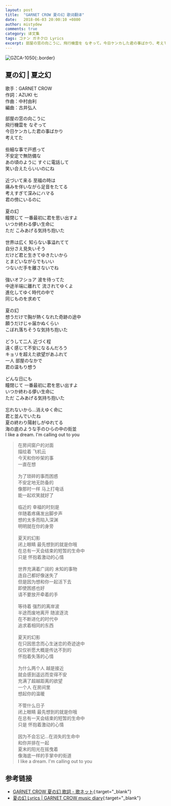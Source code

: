 ```yaml
---
layout: post
title:  "GARNET CROW 夏の幻 歌词翻译"
date:   2018-06-03 20:00:10 +0800
author: mistydew
comments: true
category: 译文集
tags: コナン ガネクロ Lyrics
excerpt: 部屋の窓の向こうに、飛行機雲を なぞって。今日ケンカした君の事ばかり、考えてた。
---
```

![GZCA-1050](https://crowsub.github.io/assets/images/discography/single/GZCA-1050.jpg){:.border}

## 夏の幻 | 夏之幻

歌手：GARNET CROW<br>
作詞：AZUKI 七<br>
作曲：中村由利<br>
編曲：古井弘人

<div class="lyric-original">
<p>
部屋の窓の向こうに<br>
飛行機雲を なぞって<br>
今日ケンカした君の事ばかり<br>
考えてた<br>
<br>
些細な事で戸惑って<br>
不安定で無防備な<br>
あの頃のように すぐに電話して<br>
笑い合えたらいいのにね<br>
<br>
近づいて来る 至福の時は<br>
痛みを伴いながら足音をたてる<br>
考えすぎて深みにハマる<br>
君の傍にいるのに<br>
<br>
夏の幻<br>
瞳閉じて 一番最初に君を思い出すよ<br>
いつか終わる儚い生命に<br>
ただ こみあげる気持ち抱いた<br>
<br>
世界は広く 知らない事溢れてて<br>
自分さえ見失いそう<br>
だけど君と生きてゆきたいから<br>
とまどいながらでもいい<br>
つないだ手を離さないでね<br>
<br>
強いオフショア 波を待ってた<br>
中途半端に離れて 流されてゆくよ<br>
進化してゆく時代の中で<br>
同じものを求めて<br>
<br>
夏の幻<br>
想うだけで胸が熱くなれた奇跡の途中<br>
願うだけじゃ届かぬくらい<br>
こぼれ落ちそうな気持ち抱いた<br>
<br>
どうして二人 近づく程<br>
遠く感じて不安になるんだろう<br>
キョリを超えた欲望があふれて<br>
一人 部屋のなかで<br>
君の温もり想う<br>
<br>
どんな日にも<br>
瞳閉じて 一番最初に君を思い出すよ<br>
いつか終わる儚い生命に<br>
ただ こみあげる気持ち抱いた<br>
<br>
忘れないから…消えゆく命に<br>
君と並んでいたね<br>
夏の終わり陽射しがゆれてる<br>
海の底のような手のひらの中の街並<br>
I like a dream. I'm calling out to you
</p>
</div>

<div class="lyric-translation">
<blockquote>
在房间窗户的对面<br>
描绘着 飞机云<br>
今天和你吵架的事<br>
一直在想<br>
<br>
为了琐碎的事而困惑<br>
不安定地无防备的<br>
像那时一样 马上打电话<br>
能一起欢笑就好了<br>
<br>
临近的 幸福的时刻是<br>
伴随着疼痛发出脚步声<br>
想的太多而陷入深渊<br>
明明就在你的身旁<br>
<br>
夏天的幻影<br>
闭上眼睛 最先想到的就是你哦<br>
在总有一天会结束的短暂的生命中<br>
只是 怀抱着激动的心情<br>
<br>
世界充满着广阔的 未知的事物<br>
连自己都好像迷失了<br>
但是因为想和你一起活下去<br>
即使困惑也好<br>
请不要放开牵着的手<br>
<br>
等待着 强烈的离岸波<br>
半途而废地离开 随波逐流<br>
在不断进化的时代中<br>
追求着相同的东西<br>
<br>
夏天的幻影<br>
在只因思念而心生迷恋的奇迹途中<br>
仅仅祈愿大概是传达不到的<br>
怀抱着失落的心情<br>
<br>
为什么两个人 越是接近<br>
就会感到遥远而变得不安<br>
充满了超越距离的欲望<br>
一个人 在房间里<br>
想起你的温暖<br>
<br>
不管什么日子<br>
闭上眼睛 最先想到的就是你哦<br>
在总有一天会结束的短暂的生命中<br>
只是 怀抱着激动的心情<br>
<br>
因为不会忘记...在消失的生命中<br>
和你并排在一起<br>
夏末的阳光在摇曳着<br>
像海底一样的手掌中的街道<br>
I like a dream. I'm calling out to you
</blockquote>
</div>

## 参考链接

* [GARNET CROW 夏の幻 歌詞 - 歌ネット](https://www.uta-net.com/song/12675){:target="_blank"}
* [夏の幻 Lyrics \| GARNET CROW music diary](https://crowsub.github.io/lyrics/original/夏の幻.html){:target="_blank"}
